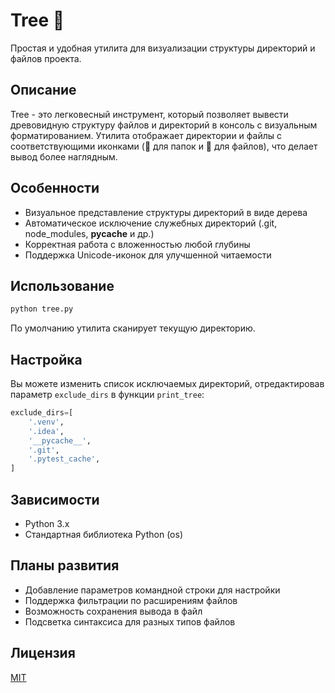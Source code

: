# Tree 🌲

Простая и удобная утилита для визуализации структуры директорий и файлов проекта.

## Описание

Tree - это легковесный инструмент, который позволяет вывести древовидную структуру файлов и директорий в консоль с визуальным форматированием. Утилита отображает директории и файлы с соответствующими иконками (📁 для папок и 📄 для файлов), что делает вывод более наглядным.

## Особенности

- Визуальное представление структуры директорий в виде дерева
- Автоматическое исключение служебных директорий (.git, node_modules, __pycache__ и др.)
- Корректная работа с вложенностью любой глубины
- Поддержка Unicode-иконок для улучшенной читаемости

## Использование

```bash
python tree.py
```

По умолчанию утилита сканирует текущую директорию. 

## Настройка

Вы можете изменить список исключаемых директорий, отредактировав параметр `exclude_dirs` в функции `print_tree`:

```python
exclude_dirs=[
    '.venv',
    '.idea',
    '__pycache__',
    '.git',
    '.pytest_cache',
]
```

## Зависимости

- Python 3.x
- Стандартная библиотека Python (os)

## Планы развития

- Добавление параметров командной строки для настройки
- Поддержка фильтрации по расширениям файлов
- Возможность сохранения вывода в файл
- Подсветка синтаксиса для разных типов файлов

## Лицензия

[MIT](LICENSE)
